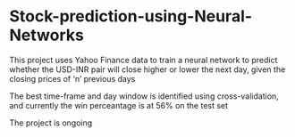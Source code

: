 # Stock-prediction-using-Neural-Networks

This project uses Yahoo Finance data to train a neural network to predict whether the USD-INR pair will close higher or lower the next day, given the closing prices of ‘n’ previous days

The best time-frame and day window is identified using cross-validation, and currently the win perceantage is at 56% on the test set

The project is ongoing
